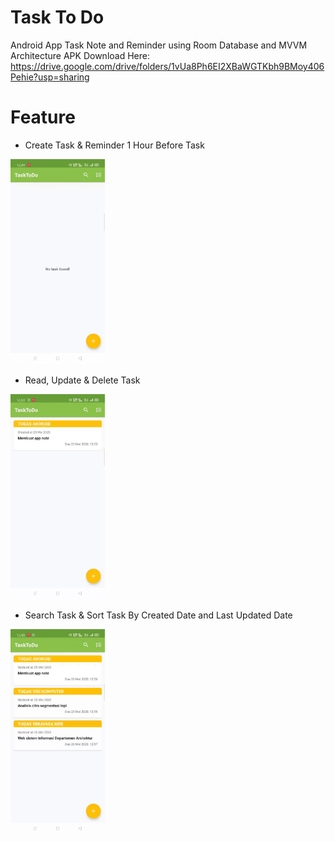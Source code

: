 # Task To Do
Android App Task Note and Reminder using Room Database and MVVM Architecture
APK Download Here: https://drive.google.com/drive/folders/1vUa8Ph6EI2XBaWGTKbh9BMoy406Pehie?usp=sharing

# Feature
- Create Task & Reminder 1 Hour Before Task
<img src="image/01.gif" alt="" width=30%>


- Read, Update & Delete Task
<img src="image/02.gif" alt="" width=30%>


- Search Task & Sort Task By Created Date and Last Updated Date
<img src="image/03.gif" alt="" width=30%>
